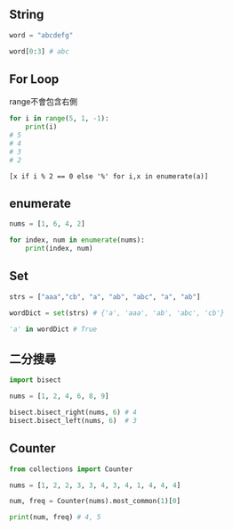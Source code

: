 ## String

```py
word = "abcdefg"

word[0:3] # abc
```

## For Loop

range不會包含右側

```py
for i in range(5, 1, -1):
    print(i)
# 5
# 4
# 3
# 2
```

```
[x if i % 2 == 0 else '%' for i,x in enumerate(a)]
```
## enumerate

```py
nums = [1, 6, 4, 2]

for index, num in enumerate(nums):
    print(index, num)
```

## Set
```py
strs = ["aaa","cb", "a", "ab", "abc", "a", "ab"]

wordDict = set(strs) # {'a', 'aaa', 'ab', 'abc', 'cb'}

'a' in wordDict # True
```


## 二分搜尋
```py
import bisect

nums = [1, 2, 4, 6, 8, 9]

bisect.bisect_right(nums, 6) # 4
bisect.bisect_left(nums, 6)  # 3
```

## Counter 
```py
from collections import Counter

nums = [1, 2, 2, 3, 3, 4, 3, 4, 1, 4, 4, 4]

num, freq = Counter(nums).most_common(1)[0]

print(num, freq) # 4, 5
```
